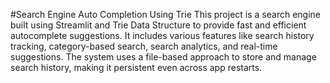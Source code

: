 #Search Engine Auto Completion Using Trie
This project is a search engine built using Streamlit and Trie Data Structure to provide fast and efficient autocomplete suggestions. 
It includes various features like search history tracking, category-based search, search analytics, and real-time suggestions. The system uses a file-based approach to store and manage search history, making it persistent even across app restarts.
